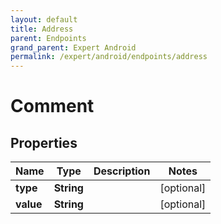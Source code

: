 ```yaml
---
layout: default
title: Address
parent: Endpoints
grand_parent: Expert Android
permalink: /expert/android/endpoints/address
---
```


# Comment

## Properties
Name | Type | Description | Notes
------------ | ------------- | ------------- | -------------
**type** | **String** |  |  [optional]
**value** | **String** |  |  [optional]



